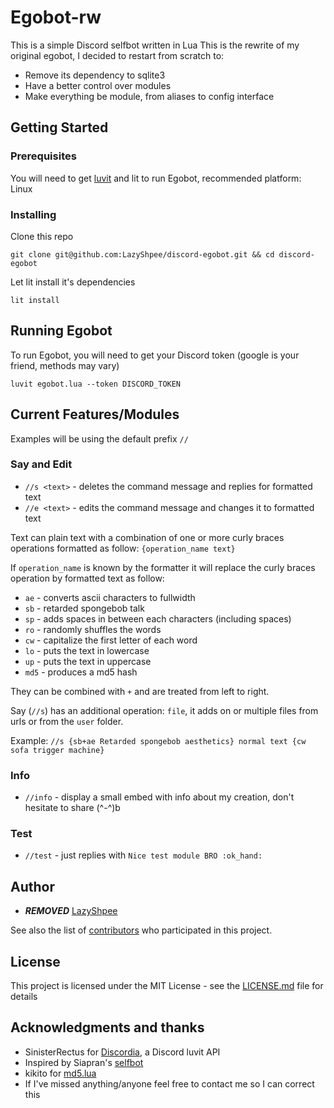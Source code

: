 # Egobot-rw

This is a simple Discord selfbot written in Lua
This is the rewrite of my original egobot, I decided to restart from scratch to:
* Remove its dependency to sqlite3
* Have a better control over modules
* Make everything be module, from aliases to config interface

## Getting Started

### Prerequisites

You will need to get [luvit](http://luvit.io/) and lit to run Egobot, recommended platform: Linux

### Installing

Clone this repo

```
git clone git@github.com:LazyShpee/discord-egobot.git && cd discord-egobot
```

Let lit install it's dependencies

```
lit install
```

## Running Egobot

To run Egobot, you will need to get your Discord token (google is your friend, methods may vary)

```
luvit egobot.lua --token DISCORD_TOKEN
```

## Current Features/Modules

Examples will be using the default prefix `//`

### Say and Edit

* `//s <text>` - deletes the command message and replies for formatted text
* `//e <text>` - edits the command message and changes it to formatted text

Text can plain text with a combination of one or more curly braces operations formatted as follow:
`{operation_name text}`

If `operation_name` is known by the formatter it will replace the curly braces operation by formatted text as follow:
* `ae` - converts ascii characters to fullwidth
* `sb` - retarded spongebob talk
* `sp` - adds spaces in between each characters (including spaces)
* `ro` - randomly shuffles the words
* `cw` - capitalize the first letter of each word
* `lo` - puts the text in lowercase
* `up` - puts the text in uppercase
* `md5` - produces a md5 hash

They can be combined with `+` and are treated from left to right.

Say (`//s`) has an additional operation: `file`, it adds on or multiple files from urls or from the `user` folder.

Example:
```//s {sb+ae Retarded spongebob aesthetics} normal text {cw sofa trigger machine}```

### Info

* `//info` - display a small embed with info about my creation, don't hesitate to share (^-^)b

### Test

* `//test` - just replies with `Nice test module BRO :ok_hand:`

## Author

* ***REMOVED*** [LazyShpee](https://github.com/LazyShpee)

See also the list of [contributors](https://github.com/LazyShpee/discord-egobot/contributors) who participated in this project.

## License

This project is licensed under the MIT License - see the [LICENSE.md](LICENSE) file for details

## Acknowledgments and thanks

* SinisterRectus for [Discordia](https://github.com/SinisterRectus/Discordia), a Discord luvit API
* Inspired by Siapran's [selfbot](https://github.com/Siapran/discord-selfbot/)
* kikito for [md5.lua](https://github.com/kikito/md5.lua)
* If I've missed anything/anyone feel free to contact me so I can correct this